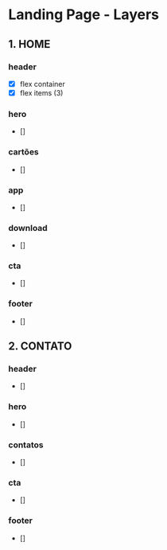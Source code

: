# Landing Page - Layers 

## 1. HOME

### header
- [x] flex container
- [x] flex items (3)

### hero
- []

### cartões
- []

### app
- []

### download
- []

### cta
- []

### footer
- []

## 2. CONTATO

### header
- [] 

### hero
- []

### contatos
- []

### cta
- []

### footer
- []